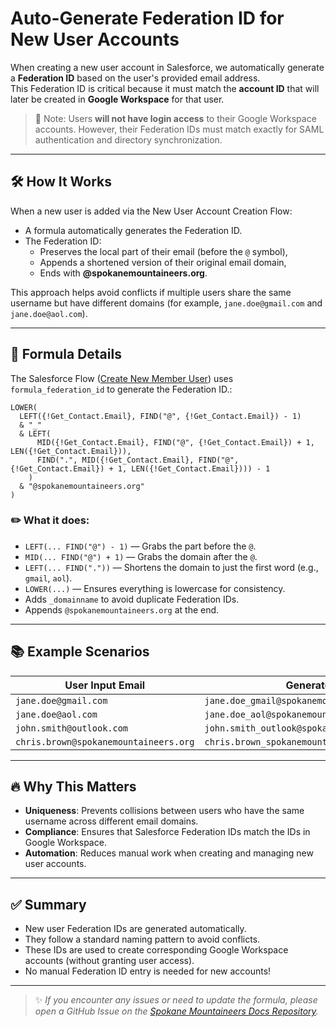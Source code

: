 # Auto-Generate Federation ID for New User Accounts

When creating a new user account in Salesforce, we automatically generate a **Federation ID** based on the user's provided email address.  
This Federation ID is critical because it must match the **account ID** that will later be created in **Google Workspace** for that user.

> 🚨 Note: Users **will not have login access** to their Google Workspace accounts. However, their Federation IDs must match exactly for SAML authentication and directory synchronization.

---

## 🛠 How It Works

When a new user is added via the New User Account Creation Flow:

- A formula automatically generates the Federation ID.
- The Federation ID:
  - Preserves the local part of their email (before the `@` symbol),
  - Appends a shortened version of their original email domain,
  - Ends with **@spokanemountaineers.org**.

This approach helps avoid conflicts if multiple users share the same username but have different domains (for example, `jane.doe@gmail.com` and `jane.doe@aol.com`).

---

## 🧩 Formula Details

The Salesforce Flow ([Create New Member User](https://spokanemountaineers.lightning.force.com/builder_platform_interaction/flowBuilder.app?flowId=301Um00000iuPwuIAE)) uses `formula_federation_id` to generate the Federation ID.:

```plaintext
LOWER(
  LEFT({!Get_Contact.Email}, FIND("@", {!Get_Contact.Email}) - 1)
  & "_"
  & LEFT(
      MID({!Get_Contact.Email}, FIND("@", {!Get_Contact.Email}) + 1, LEN({!Get_Contact.Email})),
      FIND(".", MID({!Get_Contact.Email}, FIND("@", {!Get_Contact.Email}) + 1, LEN({!Get_Contact.Email}))) - 1
    )
  & "@spokanemountaineers.org"
)
```

### ✏️ What it does:
- `LEFT(... FIND("@") - 1)` — Grabs the part before the `@`.
- `MID(... FIND("@") + 1)` — Grabs the domain after the `@`.
- `LEFT(... FIND("."))` — Shortens the domain to just the first word (e.g., `gmail`, `aol`).
- `LOWER(...)` — Ensures everything is lowercase for consistency.
- Adds `_domainname` to avoid duplicate Federation IDs.
- Appends `@spokanemountaineers.org` at the end.

---

## 📚 Example Scenarios

| User Input Email                      | Generated Federation ID                                   |
| ------------------------------------- | --------------------------------------------------------- |
| `jane.doe@gmail.com`                  | `jane.doe_gmail@spokanemountaineers.org`                  |
| `jane.doe@aol.com`                    | `jane.doe_aol@spokanemountaineers.org`                    |
| `john.smith@outlook.com`              | `john.smith_outlook@spokanemountaineers.org`              |
| `chris.brown@spokanemountaineers.org` | `chris.brown_spokanemountaineers@spokanemountaineers.org` |

---

## 🔥 Why This Matters

- **Uniqueness**: Prevents collisions between users who have the same username across different email domains.
- **Compliance**: Ensures that Salesforce Federation IDs match the IDs in Google Workspace.
- **Automation**: Reduces manual work when creating and managing new user accounts.

---

## ✅ Summary

- New user Federation IDs are generated automatically.
- They follow a standard naming pattern to avoid conflicts.
- These IDs are used to create corresponding Google Workspace accounts (without granting user access).
- No manual Federation ID entry is needed for new accounts!

---

> ✨ *If you encounter any issues or need to update the formula, please open a GitHub Issue on the [Spokane Mountaineers Docs Repository](https://github.com/jasonkradams/smi/issues/new).*
